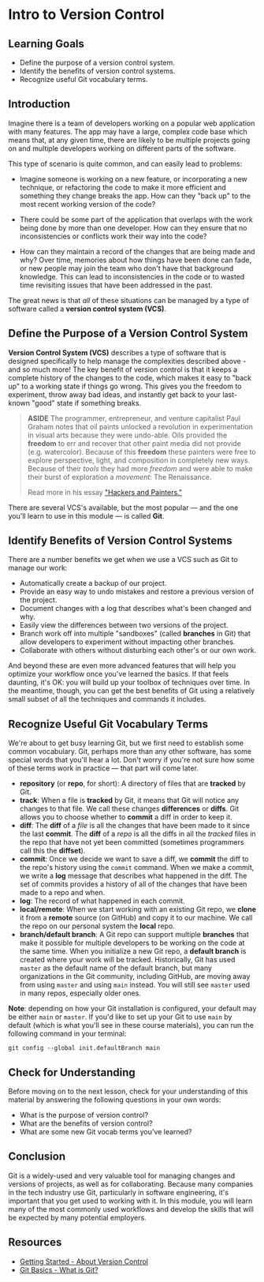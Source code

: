 # Intro to Version Control

## Learning Goals

- Define the purpose of a version control system.
- Identify the benefits of version control systems.
- Recognize useful Git vocabulary terms.

## Introduction

Imagine there is a team of developers working on a popular web application with
many features. The app may have a large, complex code base which means that, at
any given time, there are likely to be multiple projects going on and multiple
developers working on different parts of the software.

This type of scenario is quite common, and can easily lead to problems:

- Imagine someone is working on a new feature, or incorporating a new technique,
  or refactoring the code to make it more efficient and something they change
  breaks the app. How can they "back up" to the most recent working version of
  the code?

- There could be some part of the application that overlaps with the work being
  done by more than one developer. How can they ensure that no inconsistencies
  or conflicts work their way into the code?

- How can they maintain a record of the changes that are being made and why?
  Over time, memories about how things have been done can fade, or new people
  may join the team who don't have that background knowledge. This can lead to
  inconsistencies in the code or to wasted time revisiting issues that have been
  addressed in the past.

The great news is that _all_ of these situations can be managed by a type of
software called a **version control system (VCS)**.

## Define the Purpose of a Version Control System

**Version Control System (VCS)** describes a type of software that is designed
specifically to help manage the complexities described above - and so much more!
The key benefit of version control is that it keeps a complete history of the
changes to the code, which makes it easy to "back up" to a working state if
things go wrong. This gives you the freedom to experiment, throw away bad ideas,
and instantly get back to your last-known "good" state if something breaks.

> **ASIDE** The programmer, entrepreneur, and venture capitalist Paul Graham
> notes that oil paints unlocked a revolution in experimentation in visual arts
> because they were undo-able. Oils provided the **freedom** to err and recover
> that other paint media did not provide (e.g. watercolor). Because of this
> **freedom** these painters were free to explore perspective, light, and
> composition in completely new ways. Because of their _tools_ they had more
> _freedom_ and were able to make their burst of exploration a _movement_: The
> Renaissance.
>
> Read more in his essay ["Hackers and Painters."][hp]

There are several VCS's available, but the most popular — and the one you'll
learn to use in this module — is called **Git**.

## Identify Benefits of Version Control Systems

There are a number benefits we get when we use a VCS such as Git to manage our
work:

- Automatically create a backup of our project.
- Provide an easy way to undo mistakes and restore a previous version of the
  project.
- Document changes with a log that describes what's been changed and why.
- Easily view the differences between two versions of the project.
- Branch work off into multiple "sandboxes" (called **branches** in Git) that
  allow developers to experiment without impacting other branches.
- Collaborate with others without disturbing each other's or our own work.

And beyond these are even more advanced features that will help you optimize
your workflow once you've learned the basics. If that feels daunting, it's OK:
you will build up your toolbox of techniques over time. In the meantime, though,
you can get the best benefits of Git using a relatively small subset of all the
techniques and commands it includes.

## Recognize Useful Git Vocabulary Terms

We're about to get busy learning Git, but we first need to establish some common
vocabulary. Git, perhaps more than any other software, has some special words
that you'll hear a lot. Don't worry if you're not sure how some of these terms
work in practice — that part will come later.

- **repository** (or **repo**, for short): A directory of files that are
  **tracked** by Git.
- **track**: When a file is **tracked** by Git, it means that Git will notice
  any changes to that file. We call these changes **differences** or **diffs**.
  Git allows you to choose whether to **commit** a diff in order to keep it.
- **diff**: The **diff** of a _file_ is all the changes that have been made to
  it since the last **commit**. The **diff** of a _repo_ is all the diffs in all
  the _tracked_ files in the repo that have not yet been committed (sometimes
  programmers call this the **diffset**).
- **commit**: Once we decide we want to save a diff, we **commit** the diff to
  the repo's history using the `commit` command. When we make a commit, we write
  a **log** message that describes what happened in the diff. The set of commits
  provides a history of all of the changes that have been made to a repo and
  when.
- **log**: The record of what happened in each commit.
- **local/remote**: When we start working with an existing Git repo, we
  **clone** it from a **remote** source (on GitHub) and copy it to our machine.
  We call the repo on our personal system the **local** repo.
- **branch/default branch**: A Git repo can support multiple **branches** that
  make it possible for multiple developers to be working on the code at the same
  time. When you initialize a new Git repo, a **default branch** is created
  where your work will be tracked. Historically, Git has used `master` as the
  default name of the default branch, but many organizations in the Git
  community, including GitHub, are moving away from using `master` and using
  `main` instead. You will still see `master` used in many repos, especially
  older ones.
  
**Note**: depending on how your Git installation is configured, your default may
be either `main` or `master`. If you'd like to set up your Git to use `main` by
default (which is what you'll see in these course materials), you can run the
following command in your terminal:

```console
git config --global init.defaultBranch main
```

## Check for Understanding

Before moving on to the next lesson, check for your understanding of this
material by answering the following questions in your own words:

- What is the purpose of version control?
- What are the benefits of version control?
- What are some new Git vocab terms you’ve learned?

## Conclusion

Git is a widely-used and very valuable tool for managing changes and versions of
projects, as well as for collaborating. Because many companies in the tech
industry use Git, particularly in software engineering, it's important that you
get used to working with it. In this module, you will learn many of the most
commonly used workflows and develop the skills that will be expected by many
potential employers.

## Resources

- [Getting Started - About Version Control][about-version-control]
- [Git Basics - What is Git?][git-get-started]

[about-version-control]: http://git-scm.com/book/en/Getting-Started-About-Version-Control
[git-get-started]: http://git-scm.com/video/what-is-git
[hp]: http://www.paulgraham.com/hp.html
